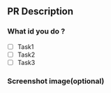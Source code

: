 ## PR Description

### What id you do ?

- [ ] Task1
- [ ] Task2
- [ ] Task3

### Screenshot image(optional)
